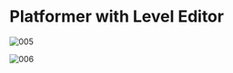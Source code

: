 # Platformer with Level Editor


![005](https://github.com/JoeLumbley/Platformer-with-Level-Editor/assets/77564255/55a4e4ca-7970-40a5-8701-a61fede6cf0e)



![006](https://github.com/JoeLumbley/Platformer-with-Level-Editor/assets/77564255/b4e9ad7f-1464-46f7-8da8-5e40f4ab9470)


